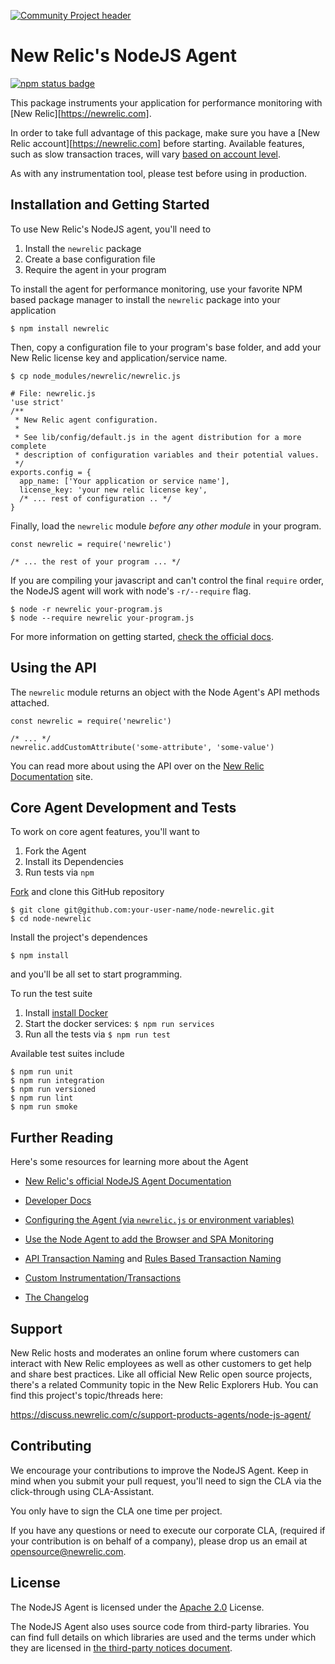 [![Community Project header](https://github.com/newrelic/opensource-website/raw/master/src/images/categories/Community_Project.png)](https://opensource.newrelic.com/oss-category/#community-project)

# New Relic's NodeJS Agent

[![npm status badge][1]][2]

This package instruments your application for performance monitoring with [New Relic][https://newrelic.com].

In order to take full advantage of this package, make sure you have a [New Relic account][https://newrelic.com] before starting. Available features, such as slow transaction traces, will vary [based on account level](https://newrelic.com/application-monitoring/features).

As with any instrumentation tool, please test before using in production.

## Installation and Getting Started

To use New Relic's NodeJS agent, you'll need to

1. Install the `newrelic` package
2. Create a base configuration file
3. Require the agent in your program

To install the agent for performance monitoring, use your favorite NPM based package manager to install the `newrelic` package into your application

    $ npm install newrelic

Then, copy a configuration file to your program's base folder, and add your New Relic license key and application/service name.

    $ cp node_modules/newrelic/newrelic.js

    # File: newrelic.js
    'use strict'
    /**
     * New Relic agent configuration.
     *
     * See lib/config/default.js in the agent distribution for a more complete
     * description of configuration variables and their potential values.
     */
    exports.config = {
      app_name: ['Your application or service name'],
      license_key: 'your new relic license key',
      /* ... rest of configuration .. */
    }

Finally, load the `newrelic` module _before any other module_ in your program.

    const newrelic = require('newrelic')

    /* ... the rest of your program ... */

If you are compiling your javascript and can't control the final `require` order, the NodeJS agent will work with node's `-r/--require` flag.

    $ node -r newrelic your-program.js
    $ node --require newrelic your-program.js

For more information on getting started, [check the official docs](https://docs.newrelic.com/docs/agents/nodejs-agent/getting-started/introduction-new-relic-nodejs).

## Using the API

The `newrelic` module returns an object with the Node Agent's API methods attached.

    const newrelic = require('newrelic')

    /* ... */
    newrelic.addCustomAttribute('some-attribute', 'some-value')

You can read more about using the API over on the [New Relic Documentation](https://docs.newrelic.com/docs/agents/nodejs-agent/api-guides/guide-using-nodejs-agent-api) site.

## Core Agent Development and Tests

To work on core agent features, you'll want to

1. Fork the Agent
2. Install its Dependencies
3. Run tests via `npm`

[Fork](https://github.com/newrelic/node-newrelic/fork) and clone this GitHub repository

    $ git clone git@github.com:your-user-name/node-newrelic.git
    $ cd node-newrelic

Install the project's dependences

    $ npm install

and you'll be all set to start programming.

To run the test suite

1. Install [install Docker](https://www.docker.com/products/docker-desktop)
2. Start the docker services: `$ npm run services`
3. Run all the tests via `$ npm run test`

Available test suites include

    $ npm run unit
    $ npm run integration
    $ npm run versioned
    $ npm run lint
    $ npm run smoke

## Further Reading

Here's some resources for learning more about the Agent

- [New Relic's official NodeJS Agent Documentation](https://docs.newrelic.com/docs/agents/nodejs-agent)

- [Developer Docs](http://newrelic.github.io/node-newrelic/docs/)

- [Configuring the Agent (via `newrelic.js` or environment variables)](https://docs.newrelic.com/docs/agents/nodejs-agent/installation-configuration/nodejs-agent-configuration)

- [Use the Node Agent to add the Browser and SPA Monitoring](https://docs.newrelic.com/docs/agents/nodejs-agent/supported-features/new-relic-browser-nodejs-agent)

- [API Transaction Naming](https://docs.newrelic.com/docs/agents/nodejs-agent/api-guides/nodejs-agent-api#request-names) and [Rules Based Transaction Naming](https://docs.newrelic.com/docs/agents/nodejs-agent/api-guides/nodejs-agent-api#ignoring)

- [Custom Instrumentation/Transactions](https://docs.newrelic.com/docs/agents/nodejs-agent/api-guides/guide-using-nodejs-agent-api#creating-transactions)

- [The Changelog](/node-newrelic/blob/main/NEWS.md)

## Support

New Relic hosts and moderates an online forum where customers can interact with New Relic employees as well as other customers to get help and share best practices. Like all official New Relic open source projects, there's a related Community topic in the New Relic Explorers Hub. You can find this project's topic/threads here:

https://discuss.newrelic.com/c/support-products-agents/node-js-agent/

## Contributing

We encourage your contributions to improve the NodeJS Agent. Keep in mind when you submit your pull request, you'll need to sign the CLA via the click-through using CLA-Assistant.

You only have to sign the CLA one time per project.

If you have any questions or need to execute our corporate CLA, (required if your contribution is on behalf of a company),  please drop us an email at opensource@newrelic.com.

## License

The NodeJS Agent is licensed under the [Apache 2.0](http://apache.org/licenses/LICENSE-2.0.txt) License.

The NodeJS Agent also uses source code from third-party libraries. You can find full details on which libraries are used and the terms under which they are licensed in [the third-party notices document](/node-newrelic/blob/main/THIRD_PARTY_NOTICES.md).


[1]: https://nodei.co/npm/newrelic.png
[2]: https://nodei.co/npm/newrelic
